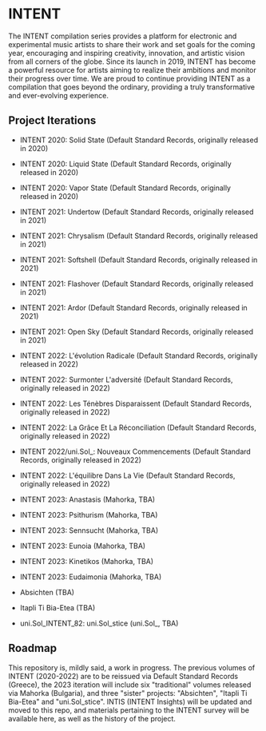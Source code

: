 # INTENT

The INTENT compilation series provides a platform for electronic and experimental music artists to share their work and set goals for the coming year, encouraging and inspiring creativity, innovation, and artistic vision from all corners of the globe. Since its launch in 2019, INTENT has become a powerful resource for artists aiming to realize their ambitions and monitor their progress over time. We are proud to continue providing INTENT as a compilation that goes beyond the ordinary, providing a truly transformative and ever-evolving experience.

## Project Iterations

* INTENT 2020: Solid State (Default Standard Records, originally released in 2020)
* INTENT 2020: Liquid State (Default Standard Records, originally released in 2020)
* INTENT 2020: Vapor State (Default Standard Records, originally released in 2020)
* INTENT 2021: Undertow (Default Standard Records, originally released in 2021)
* INTENT 2021: Chrysalism (Default Standard Records, originally released in 2021)
* INTENT 2021: Softshell (Default Standard Records, originally released in 2021)
* INTENT 2021: Flashover (Default Standard Records, originally released in 2021)
* INTENT 2021: Ardor (Default Standard Records, originally released in 2021)
* INTENT 2021: Open Sky (Default Standard Records, originally released in 2021)
* INTENT 2022: L'évolution Radicale (Default Standard Records, originally released in 2022)
* INTENT 2022: Surmonter L'adversité (Default Standard Records, originally released in 2022)
* INTENT 2022: Les Ténèbres Disparaissent (Default Standard Records, originally released in 2022)
* INTENT 2022: La Grâce Et La Réconciliation (Default Standard Records, originally released in 2022)
* INTENT 2022/uni.Sol_: Nouveaux Commencements (Default Standard Records, originally released in 2022)
* INTENT 2022: L'équilibre Dans La Vie (Default Standard Records, originally released in 2022)
* INTENT 2023: Anastasis (Mahorka, TBA)
* INTENT 2023: Psithurism (Mahorka, TBA)
* INTENT 2023: Sennsucht (Mahorka, TBA)
* INTENT 2023: Eunoia (Mahorka, TBA)
* INTENT 2023: Kinetikos (Mahorka, TBA)
* INTENT 2023: Eudaimonia (Mahorka, TBA)



* Absichten (TBA)
* Itapli Ti Bia-Etea (TBA)
* uni.Sol_INTENT_82: uni.Sol_stice (uni.Sol_, TBA)

## Roadmap

This repository is, mildly said, a work in progress. The previous volumes of INTENT (2020-2022) are to be reissued via Default Standard Records (Greece), the 2023 iteration will include six "traditional" volumes released via Mahorka (Bulgaria), and three "sister" projects: "Absichten", "Itapli Ti Bia-Etea" and "uni.Sol_stice". INTIS (INTENT Insights) will be updated and moved to this repo, and materials pertaining to the INTENT survey will be available here, as well as the history of the project. 

